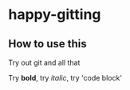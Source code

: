 # happy-gitting

## How to use this

Try out git and all that

Try **bold**, try _italic_, try 'code block'
